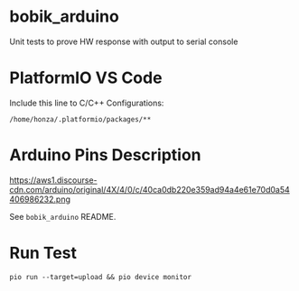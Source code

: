 # bobik_arduino
Unit tests to prove HW response with output to serial console
# PlatformIO VS Code
Include this line to C/C++ Configurations:
```
/home/honza/.platformio/packages/**
```

# Arduino Pins Description

https://aws1.discourse-cdn.com/arduino/original/4X/4/0/c/40ca0db220e359ad94a4e61e70d0a54406986232.png

See ```bobik_arduino``` README.

# Run Test
```
pio run --target=upload && pio device monitor
```
